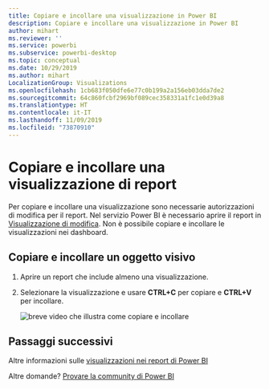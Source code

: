 ```yaml
---
title: Copiare e incollare una visualizzazione in Power BI
description: Copiare e incollare una visualizzazione in Power BI
author: mihart
ms.reviewer: ''
ms.service: powerbi
ms.subservice: powerbi-desktop
ms.topic: conceptual
ms.date: 10/29/2019
ms.author: mihart
LocalizationGroup: Visualizations
ms.openlocfilehash: 1cb683f050dfe6e77c0b199a2a156eb03dda7de2
ms.sourcegitcommit: 64c860fcbf2969bf089cec358331a1fc1e0d39a8
ms.translationtype: HT
ms.contentlocale: it-IT
ms.lasthandoff: 11/09/2019
ms.locfileid: "73870910"
---
```

# <a name="copy-and-paste-a-report-visualization"></a>Copiare e incollare una visualizzazione di report
Per copiare e incollare una visualizzazione sono necessarie autorizzazioni di modifica per il report. Nel servizio Power BI è necessario aprire il report in [Visualizzazione di modifica](../consumer/end-user-reading-view.md). Non è possibile copiare e incollare le visualizzazioni nei dashboard.

## <a name="copy-and-paste-a-visual"></a>Copiare e incollare un oggetto visivo

1. Aprire un report che include almeno una visualizzazione.  

2. Selezionare la visualizzazione e usare **CTRL+C** per copiare e **CTRL+V** per incollare.      

   ![breve video che illustra come copiare e incollare](media/power-bi-visualization-copy-paste/copypasteviznew.gif)

## <a name="next-steps"></a>Passaggi successivi
Altre informazioni sulle [visualizzazioni nei report di Power BI](power-bi-report-visualizations.md)

Altre domande? [Provare la community di Power BI](https://community.powerbi.com/)

